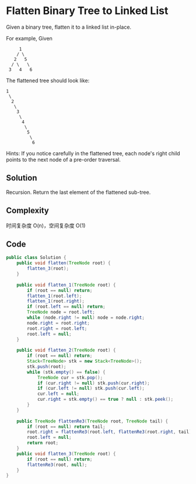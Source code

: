 # Flatten Binary Tree to Linked List

Given a binary tree, flatten it to a linked list in-place.

For example,
Given

         1
        / \
       2   5
      / \   \
     3   4   6
     
The flattened tree should look like:

    1
     \
      2
       \
        3
         \
          4
           \
            5
             \
              6

Hints:
If you notice carefully in the flattened tree, each node's right child points to the next node of a pre-order traversal.

## Solution

Recursion. Return the last element of the flattened sub-tree.

## Complexity

时间复杂度 O(n)，空间复杂度 O(1)

## Code

```java
public class Solution {
    public void flatten(TreeNode root) {
        flatten_3(root);
    }
    
    public void flatten_1(TreeNode root) {
        if (root == null) return;
        flatten_1(root.left);
        flatten_1(root.right);
        if (root.left == null) return;
        TreeNode node = root.left;
        while (node.right != null) node = node.right;
        node.right = root.right;
        root.right = root.left;
        root.left = null;
    }
    
    public void flatten_2(TreeNode root) {
        if (root == null) return;
        Stack<TreeNode> stk = new Stack<TreeNode>();
        stk.push(root);
        while (stk.empty() == false) {
            TreeNode cur = stk.pop();
            if (cur.right != null) stk.push(cur.right);
            if (cur.left != null) stk.push(cur.left);
            cur.left = null;
            cur.right = stk.empty() == true ? null : stk.peek();
        }
    }
    
    public TreeNode flattenRe3(TreeNode root, TreeNode tail) {
        if (root == null) return tail;
        root.right = flattenRe3(root.left, flattenRe3(root.right, tail));
        root.left = null;
        return root;
    }
    public void flatten_3(TreeNode root) {
        if (root == null) return;
        flattenRe3(root, null);
    }
}
```

